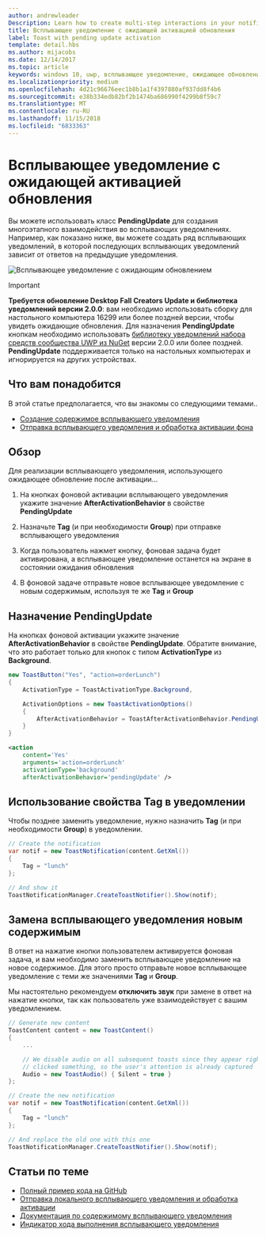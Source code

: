 ```yaml
---
author: andrewleader
Description: Learn how to create multi-step interactions in your notifications.
title: Всплывающее уведомление с ожидающей активацией обновления
label: Toast with pending update activation
template: detail.hbs
ms.author: mijacobs
ms.date: 12/14/2017
ms.topic: article
keywords: windows 10, uwp, всплывающее уведомление, ожидающее обновления, pendingupdate, многоэтапное взаимодействие, многоэтапная интерактивность
ms.localizationpriority: medium
ms.openlocfilehash: 4d21c96676eec1b8b1a1f4397880af937dd8f4b6
ms.sourcegitcommit: e38b334edb82bf2b1474ba686990f4299b8f59c7
ms.translationtype: MT
ms.contentlocale: ru-RU
ms.lasthandoff: 11/15/2018
ms.locfileid: "6833363"
---
```

# <a name="toast-with-pending-update-activation"></a>Всплывающее уведомление с ожидающей активацией обновления

Вы можете использовать класс **PendingUpdate** для создания многоэтапного взаимодействия во всплывающих уведомлениях. Например, как показано ниже, вы можете создать ряд всплывающих уведомлений, в которой последующих всплывающих уведомлений зависит от ответов на предыдущие уведомления.

![Всплывающее уведомление с ожидающим обновлением](images/toast-pendingupdate.gif)

> [!IMPORTANT]
> **Требуется обновление Desktop Fall Creators Update и библиотека уведомлений версии 2.0.0**: вам необходимо использовать сборку для настольного компьютера 16299 или более поздней версии, чтобы увидеть ожидающие обновления. Для назначения **PendingUpdate** кнопкам необходимо использовать [библиотеку уведомлений набора средств сообщества UWP из NuGet](https://www.nuget.org/packages/Microsoft.Toolkit.Uwp.Notifications/) версии 2.0.0 или более поздней. **PendingUpdate** поддерживается только на настольных компьютерах и игнорируется на других устройствах.


## <a name="prerequisites"></a>Что вам понадобится

В этой статье предполагается, что вы знакомы со следующими темами..

- [Создание содержимое всплывающего уведомления](adaptive-interactive-toasts.md)
- [Отправка всплывающего уведомления и обработка активации фона](send-local-toast.md)


## <a name="overview"></a>Обзор

Для реализации всплывающего уведомления, использующего ожидающее обновление после активации...

1. На кнопках фоновой активации всплывающего уведомления укажите значение **AfterActivationBehavior** в свойстве **PendingUpdate**

2. Назначьте **Tag** (и при необходимости **Group**) при отправке всплывающего уведомления

3. Когда пользователь нажмет кнопку, фоновая задача будет активирована, а всплывающее уведомление останется на экране в состоянии ожидания обновления

4. В фоновой задаче отправьте новое всплывающее уведомление с новым содержимым, используя те же **Tag** и **Group**


## <a name="assign-pendingupdate"></a>Назначение PendingUpdate

На кнопках фоновой активации укажите значение **AfterActivationBehavior** в свойстве **PendingUpdate**. Обратите внимание, что это работает только для кнопок с типом **ActivationType** из **Background**.

```csharp
new ToastButton("Yes", "action=orderLunch")
{
    ActivationType = ToastActivationType.Background,

    ActivationOptions = new ToastActivationOptions()
    {
        AfterActivationBehavior = ToastAfterActivationBehavior.PendingUpdate
    }
}
```

```xml
<action
    content='Yes'
    arguments='action=orderLunch'
    activationType='background'
    afterActivationBehavior='pendingUpdate' />
```


## <a name="use-a-tag-on-the-notification"></a>Использование свойства Tag в уведомлении

Чтобы позднее заменить уведомление, нужно назначить **Tag** (и при необходимости **Group**) в уведомлении.

```csharp
// Create the notification
var notif = new ToastNotification(content.GetXml())
{
    Tag = "lunch"
};

// And show it
ToastNotificationManager.CreateToastNotifier().Show(notif);
```


## <a name="replace-the-toast-with-new-content"></a>Замена всплывающего уведомления новым содержимым

В ответ на нажатие кнопки пользователем активируется фоновая задача, и вам необходимо заменить всплывающее уведомление на новое содержимое. Для этого просто отправьте новое всплывающее уведомление с теми же значениями **Tag** и **Group**.

Мы настоятельно рекомендуем **отключить звук** при замене в ответ на нажатие кнопки, так как пользователь уже взаимодействует с вашим уведомлением.

```csharp
// Generate new content
ToastContent content = new ToastContent()
{
    ...

    // We disable audio on all subsequent toasts since they appear right after the user
    // clicked something, so the user's attention is already captured
    Audio = new ToastAudio() { Silent = true }
};

// Create the new notification
var notif = new ToastNotification(content.GetXml())
{
    Tag = "lunch"
};

// And replace the old one with this one
ToastNotificationManager.CreateToastNotifier().Show(notif);
```


## <a name="related-topics"></a>Статьи по теме

- [Полный пример кода на GitHub](https://github.com/WindowsNotifications/quickstart-toast-pending-update)
- [Отправка локального всплывающего уведомления и обработка активации](send-local-toast.md)
- [Документация по содержимому всплывающего уведомления](adaptive-interactive-toasts.md)
- [Индикатор хода выполнения всплывающего уведомления](toast-progress-bar.md)